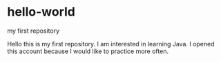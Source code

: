 # hello-world
my first repository


Hello this is my first repository. I am interested in learning Java. I opened this account because I would like to practice more often.

